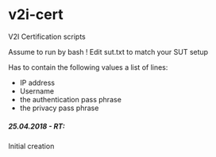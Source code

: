 # v2i-cert
V2I Certification scripts

Assume to run by bash !
Edit sut.txt to match your SUT setup

Has to contain the following values a list of lines: 
- IP address
- Username
- the authentication pass phrase
- the privacy pass phrase


##### 25.04.2018 - RT:
Initial creation
